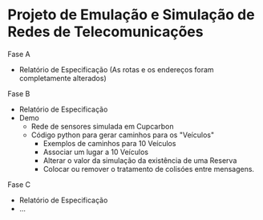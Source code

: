 # Projeto de Emulação e Simulação de Redes de Telecomunicações
Fase A
- Relatório de Especificação
(As rotas e os endereços foram completamente alterados)

Fase B
- Relatório de Especificação
- Demo
  - Rede de sensores simulada em Cupcarbon
  - Código python para gerar caminhos para os "Veículos"
    - Exemplos de caminhos para 10 Veículos
    - Associar um lugar a 10 Veículos
    - Alterar o valor da simulação da existência de uma Reserva
    - Colocar ou remover o tratamento de colisóes entre mensagens.

Fase C
- Relatório de Especificação
- ...

